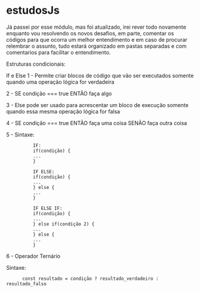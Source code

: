 # estudosJs
Já passei por esse módulo, mas foi atualizado, irei rever todo novamente enquanto vou resolvendo os novos desafios, em parte, comentar os códigos
para que ocorra um melhor entendimento e em caso de procurar relembrar o assunto, tudo estará organizado em pastas separadas e com comentarios
para facilitar o entendimento.


Estruturas condicionais:

If e Else 
1 - Permite criar blocos de código que vão ser executados somente quando uma operação lógica for verdadeira

2 - SE condição === true ENTÃO faça algo

3 - Else pode ser usado para acrescentar um bloco de execução somente quando essa mesma operação lógica for falsa

4 - SE condição === true ENTÃO faça uma coisa SENÃO faça outra coisa 


5 - Sintaxe: 

              IF:
              if(condição) {
              ...
              }
              
              IF ELSE:
              if(condição) {
              ...
              } else {
              ...
              }
              
              IF ELSE IF:
              if(condição) {
              ...
              } else if(condição 2) {
              ...
              } else {
              ...
              }
              
6 - Operador Ternário

  Sintaxe:
  
          const resultado = condição ? resultado_verdadeiro : resultado_falso
          
